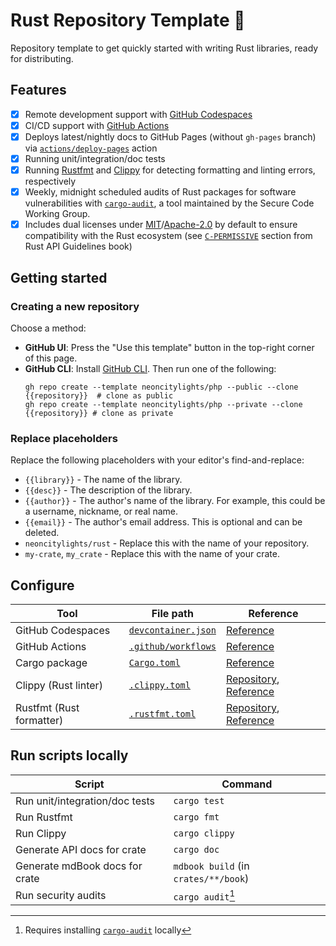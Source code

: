 # Rust Repository Template 🦀
Repository template to get quickly started with writing Rust libraries, ready for distributing.

## Features
- [x] Remote development support with [GitHub Codespaces](https://github.com/features/codespaces)
- [x] CI/CD support with [GitHub Actions](https://github.com/features/actions)
- [x] Deploys latest/nightly docs to GitHub Pages (without `gh-pages` branch) via [`actions/deploy-pages`](https://github.com/actions/deploy-pages) action
- [x] Running unit/integration/doc tests
- [x] Running [Rustfmt](https://github.com/rust-lang/rustfmt) and [Clippy](https://github.com/rust-lang/rust-clippy) for detecting formatting and linting errors, respectively
- [x] Weekly, midnight scheduled audits of Rust packages for software vulnerabilities with [`cargo-audit`](https://crates.io/crates/cargo-audit), a tool maintained by the Secure Code Working Group.
- [x] Includes dual licenses under [MIT](./LICENSE-MIT)/[Apache-2.0](./LICENSE-APACHE) by default to ensure compatibility with the Rust ecosystem (see [`C-PERMISSIVE`](https://rust-lang.github.io/api-guidelines/necessities.html#crate-and-its-dependencies-have-a-permissive-license-c-permissive) section from Rust API Guidelines book)

## Getting started
### Creating a new repository
Choose a method:
- **GitHub UI**: Press the "Use this template" button in the top-right corner of this page.
- **GitHub CLI**: Install [GitHub CLI](https://cli.github.com). Then run one of the following:
  ```shell
  gh repo create --template neoncitylights/php --public --clone {{repository}}  # clone as public
  gh repo create --template neoncitylights/php --private --clone {{repository}} # clone as private
  ```

### Replace placeholders
Replace the following placeholders with your editor's find-and-replace:
- `{{library}}` - The name of the library.
- `{{desc}}` - The description of the library.
- `{{author}}` - The author's name of the library. For example, this could be a username, nickname, or real name.
- `{{email}}` - The author's email address. This is optional and can be deleted.
- `neoncitylights/rust` - Replace this with the name of your repository.
- `my-crate`, `my_crate` - Replace this with the name of your crate.

## Configure
| Tool                     | File path                                                | Reference                                                                                                        |
|--------------------------|----------------------------------------------------------|------------------------------------------------------------------------------------------------------------------|
| GitHub Codespaces        | [`devcontainer.json`](./.devcontainer/devcontainer.json) | [Reference](https://containers.dev/implementors/json_reference/)                                                 |
| GitHub Actions           | [`.github/workflows`](./.github/workflows)               | [Reference](https://docs.github.com/en/actions/using-workflows/workflow-syntax-for-github-actions)               |
| Cargo package            | [`Cargo.toml`](crates/pkg1/Cargo.toml)                            | [Reference](https://doc.rust-lang.org/cargo/reference/manifest.html)                                             |
| Clippy (Rust linter)     | [`.clippy.toml`](./.clippy.toml)                         | [Repository](https://github.com/rust-lang/rust-clippy), [Reference]( https://rust-lang.github.io/rust-clippy/) |
| Rustfmt (Rust formatter) | [`.rustfmt.toml`](./.rustfmt.toml)                       | [Repository](https://github.com/rust-lang/rustfmt), [Reference](https://rust-lang.github.io/rustfmt/)           |

## Run scripts locally
| Script      | Command |
|-------------|---------|
| Run unit/integration/doc tests | `cargo test` |
| Run Rustfmt | `cargo fmt` |
| Run Clippy | `cargo clippy` |
| Generate API docs for crate | `cargo doc` |
| Generate mdBook docs for crate | `mdbook build` (in `crates/**/book`) |
| Run security audits | `cargo audit`[^cargo-audit] |

[^cargo-audit]: Requires installing [`cargo-audit`](https://crates.io/crates/cargo-audit) locally
